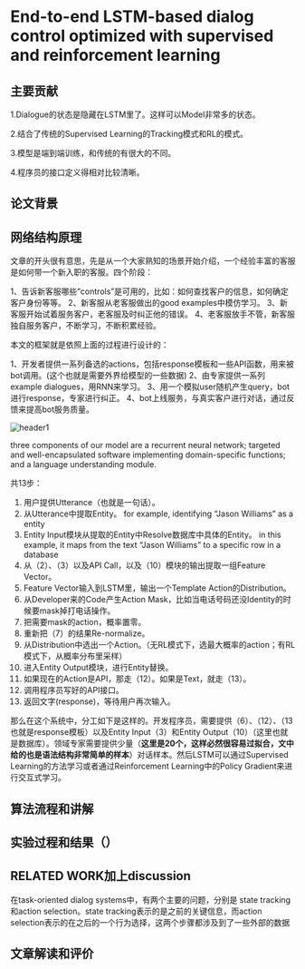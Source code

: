 # End-to-end LSTM-based dialog control optimized with supervised and reinforcement learning

## 主要贡献

1.Dialogue的状态是隐藏在LSTM里了。这样可以Model非常多的状态。


2.结合了传统的Supervised Learning的Tracking模式和RL的模式。

3.模型是端到端训练，和传统的有很大的不同。

4.程序员的接口定义得相对比较清晰。

## 论文背景



## 网络结构原理


文章的开头很有意思，先是从一个大家熟知的场景开始介绍，一个经验丰富的客服是如何带一个新入职的客服。四个阶段：

1、告诉新客服哪些”controls”是可用的，比如：如何查找客户的信息，如何确定客户身份等等。
2、新客服从老客服做出的good examples中模仿学习。
3、新客服开始试着服务客户，老客服及时纠正他的错误。
4、老客服放手不管，新客服独自服务客户，不断学习，不断积累经验。

本文的框架就是依照上面的过程进行设计的：

1、开发者提供一系列备选的actions，包括response模板和一些API函数，用来被bot调用。(这个也就是需要外界给模型的一些数据)
2、由专家提供一系列example dialogues，用RNN来学习。
3、用一个模拟user随机产生query，bot进行response，专家进行纠正。
4、bot上线服务，与真实客户进行对话，通过反馈来提高bot服务质量。

<img src="{{ site.img_path }}/Machine Learning/supervised_reinforcement_dialog.png" alt="header1" style="height:auto!important;width:auto%;max-width:1020px;"/>

 three components of our model are a recurrent neural network; targeted and well-encapsulated software implementing domain-specific functions; and a language understanding module.

共13步：
1. 用户提供Utterance（也就是一句话）。 
2. 从Utterance中提取Entity。 for example, identifying “Jason Williams” as a <name> entity
3. Entity Input模块从提取的Entity中Resolve数据库中具体的Entity。 in this example, it maps from the text “Jason Williams” to a specific row in a database 
4. 从（2）、（3）以及API Call，以及（10）模块的输出提取一组Feature Vector。
5. Feature Vector输入到LSTM里，输出一个Template Action的Distribution。 
6. 从Developer来的Code产生Action Mask，比如当电话号码还没Identity的时候要mask掉打电话操作。
7. 把需要mask的action，概率置零。
8. 重新把（7）的结果Re-normalize。
9. 从Distribution中选出一个Action。（无RL模式下，选最大概率的action；有RL模式下，从概率分布里采样） 
10. 进入Entity Output模块，进行Entity替换。
11. 如果现在的Action是API，那走（12）。如果是Text，就走（13）。
12. 调用程序员写好的API接口。
13. 返回文字(response)，等待用户再次输入。


那么在这个系统中，分工如下是这样的。开发程序员，需要提供（6）、（12）、（13也就是response模板）以及Entity Input（3）和Entity Output（10）（这里也就是数据库）。领域专家需要提供少量（**这里是20个，这样必然很容易过拟合，文中给的也是语法结构非常简单的样本**）对话样本。然后LSTM可以通过Supervised Learning的方法学习或者通过Reinforcement Learning中的Policy Gradient来进行交互式学习。




## 算法流程和讲解





## 实验过程和结果（）

## RELATED WORK加上discussion

在task-oriented dialog systems中，有两个主要的问题，分别是 state tracking和action selection。state tracking表示的是之前的关键信息，而action selection表示的在之后的一个行为选择，这两个步骤都涉及到了一些外部的数据

## 文章解读和评价